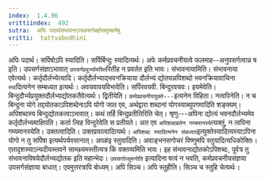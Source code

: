 ```yaml
---
index:  1.4.96
vrittiindex:  492
sutra:  अपिः पदार्थसंभावनाऽन्ववसर्गबर्हासमुच्चयेषु
vritti:  tattvabodhini 
---
```


अपिः पदार्थ। सर्पिषोऽपि स्यादिति। सर्पिर्बिन्दुः स्यादित्यर्थः। अपेः कर्मप्रवचनीयत्वे फलमाह--अनुपसर्गत्वान्न ष इति। उपसर्गसंज्ञाऽभावात् `उपसर्गप्रदुर्भ्यामस्ति`रितीह न प्रवर्तत इति भावः। संभावनायामिति। संभावनाया एवेत्यर्थः। कर्तृदौर्लभ्येत्यादि। कर्तृदौर्लभ्याद्भवनक्रियाया दौर्लभ्यं द्योतयन्नपिशब्दो भवनक्रियावाचिना `स्या`दित्यनेन सम्बध्यत इत्यर्थः। अवयवावयविभावेति। सर्पिरवयवी. बिन्दुरवयवः। इयमेवेति। बिन्दुदौर्भ्यप्रयुक्तदौर्लभ्यद्योतकतैवेत्यर्थः। द्वितीयेति। `कर्मप्रवचनीययुक्ते---`इत्यनेन विहिता। नत्वपिनेति। न च बिन्दुना योगे तद्दयोतकाऽपिशब्देनाऽपि योगो जात एव, अर्थद्वारा शब्दानां योगस्याब्युपगमादिति शङ्क्यम्। अपिशब्दस्य बिन्दुद्योतकत्वाऽभावात्। कथं तर्हि बिन्दुप्रतीतिरिति चेत्। श्रृणु---अपिना द्योत्यं भवनदौर्लभ्यमेव कर्तृदौर्लभ्यमाक्षिपति। कर्ता त्विह विन्दुरेवेति स प्रतीयते। अत एव `अपिशब्दबलेन गम्यमानस्ये`त्यक्तुं, न त्वपिना गम्यमानस्येति। उक्तत्वादिति। उक्तप्रयात्वादित्यर्थः। `अपिशब्दः स्यादित्यनेन संबध्यत`इत्युक्तेस्यादित्यस्याऽपिना योगो न तु सर्पिषा इत्यर्थपर्यवसानात्। अप#इ स्तुयादिति। अवाङ्भनसगोचरं विष्णुमपि स्तुयादित्यधिकोक्तिः। एतादृशस्याऽन्यदीयस्तवने सामथ्र्यमस्तीत्यत्र किं वक्तव्यमिति भावः। इह संभावनाद्योतकोऽपिशब्दः, पूर्वत्र तु संभावनाविषयेदौर्लभ्यद्योतक इति महान्भेदः। `उपसर्गात्सुमनोति` इत्यादिना षत्वं न भवति, कर्मप्रवचनीयसंज्ञया उपसर्गसंज्ञाया बाधात्। एवमुत्तरत्रापि बोध्यम्। अपि सिञ्च। अपि स्तुहीति। सिञ्च च स्तुहि चेत्यर्थः।


